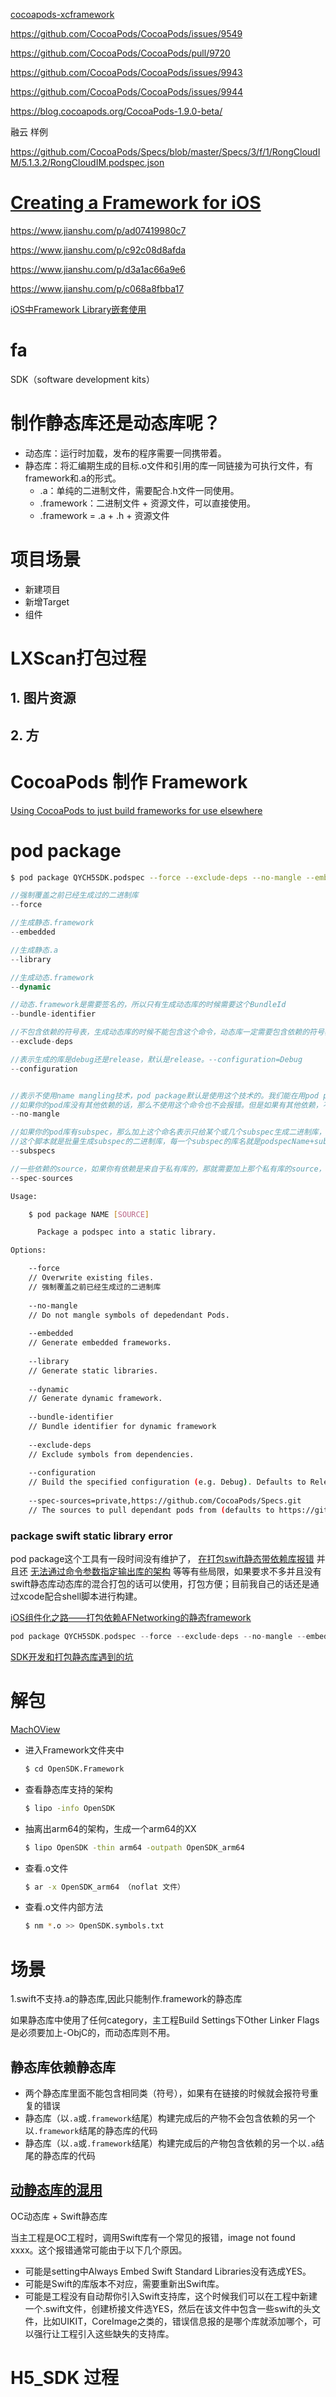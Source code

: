 [cocoapods-xcframework](https://github.com/TyrantDante/cocoapods-xcframework)





https://github.com/CocoaPods/CocoaPods/issues/9549

https://github.com/CocoaPods/CocoaPods/pull/9720

https://github.com/CocoaPods/CocoaPods/issues/9943

https://github.com/CocoaPods/CocoaPods/issues/9944





https://blog.cocoapods.org/CocoaPods-1.9.0-beta/





融云 样例

https://github.com/CocoaPods/Specs/blob/master/Specs/3/f/1/RongCloudIM/5.1.3.2/RongCloudIM.podspec.json





# [Creating a Framework for iOS](https://www.raywenderlich.com/17753301-creating-a-framework-for-ios)





https://www.jianshu.com/p/ad07419980c7

https://www.jianshu.com/p/c92c08d8afda

https://www.jianshu.com/p/d3a1ac66a9e6

https://www.jianshu.com/p/c068a8fbba17









[iOS中Framework Library嵌套使用](https://www.jianshu.com/p/874e178cdc9d)

# fa 



SDK（software development kits）







# 制作静态库还是动态库呢？

* 动态库：运行时加载，发布的程序需要一同携带着。
* 静态库：将汇编期生成的目标.o文件和引用的库一同链接为可执行文件，有framework和.a的形式。
    * .a：单纯的二进制文件，需要配合.h文件一同使用。
    * .framework：二进制文件 + 资源文件，可以直接使用。
    * .framework = .a + .h + 资源文件



# 项目场景

* 新建项目
* 新增Target
* 组件





# LXScan打包过程



## 1. 图片资源



## 2. 方









# CocoaPods 制作 Framework

[Using CocoaPods to just build frameworks for use elsewhere](https://blog.kulman.sk/using-pods-to-just-build-frameworks/)







# pod package

```bash
$ pod package QYCH5SDK.podspec --force --exclude-deps --no-mangle --embedded --spec-sources='http://git.qpaas.com/PaasPods/PaasSpecs.git, https://github.com/CocoaPods/Specs.git' --configuration=Debug
```





```swift
//强制覆盖之前已经生成过的二进制库 
--force

//生成静态.framework 
--embedded

//生成静态.a 
--library

//生成动态.framework 
--dynamic

//动态.framework是需要签名的，所以只有生成动态库的时候需要这个BundleId 
--bundle-identifier

//不包含依赖的符号表，生成动态库的时候不能包含这个命令，动态库一定需要包含依赖的符号表。 
--exclude-deps

//表示生成的库是debug还是release，默认是release。--configuration=Debug 
--configuration


//表示不使用name mangling技术，pod package默认是使用这个技术的。我们能在用pod package生成二进制库的时候会看到终端有输出Mangling symbols和Building mangled framework。表示使用了这个技术。
//如果你的pod库没有其他依赖的话，那么不使用这个命令也不会报错。但是如果有其他依赖，不使用--no-mangle这个命令的话，那么你在工程里使用生成的二进制库的时候就会报错：Undefined symbols for architecture x86_64。
--no-mangle

//如果你的pod库有subspec，那么加上这个命名表示只给某个或几个subspec生成二进制库，--subspecs=subspec1,subspec2。生成的库的名字就是你podspec的名字，如果你想生成的库的名字跟subspec的名字一样，那么就需要修改podspec的名字。 
//这个脚本就是批量生成subspec的二进制库，每一个subspec的库名就是podspecName+subspecName。
--subspecs

//一些依赖的source，如果你有依赖是来自于私有库的，那就需要加上那个私有库的source，默认是cocoapods的Specs仓库。--spec-sources=private,https://github.com/CocoaPods/Specs.git。
--spec-sources
```





```bash
Usage:

    $ pod package NAME [SOURCE]

      Package a podspec into a static library.

Options:

    --force                                                         
    // Overwrite existing files.
    // 强制覆盖之前已经生成过的二进制库 
	
    --no-mangle                                                     
    // Do not mangle symbols of depedendant Pods.
    
    --embedded                                                      
    // Generate embedded frameworks.
    
    --library                                                       
    // Generate static libraries.
    
    --dynamic                                                       
    // Generate dynamic framework.
    
    --bundle-identifier                                             
    // Bundle identifier for dynamic framework
    
    --exclude-deps                                                  
    // Exclude symbols from dependencies.
    
    --configuration                                                 
    // Build the specified configuration (e.g. Debug). Defaults to Release Only include the given subspecs
    
    --spec-sources=private,https://github.com/CocoaPods/Specs.git   
    // The sources to pull dependant pods from (defaults to https://github.com/CocoaPods/Specs.git)
```





### package swift static library error

pod package这个工具有一段时间没有维护了， [在打包swift静态带依赖库报错](https://link.segmentfault.com/?url=https%3A%2F%2Fgithub.com%2FCocoaPods%2Fcocoapods-packager%2Fissues%2F255) 并且还 [无法通过命令参数指定输出库的架构](https://link.segmentfault.com/?url=https%3A%2F%2Fgithub.com%2FCocoaPods%2Fcocoapods-packager%2Fissues%2F212) 等等有些局限，如果要求不多并且没有swift静态库动态库的混合打包的话可以使用，打包方便；目前我自己的话还是通过xcode配合shell脚本进行构建。



[iOS组件化之路——打包依赖AFNetworking的静态framework](https://www.yfmingo.cn/2019/12/31/dependency-pod-lib-framework/)



```swift
pod package QYCH5SDK.podspec --force --exclude-deps --no-mangle --embedded --spec-sources='http://git.qpaas.com/PaasPods/PaasSpecs.git, https://github.com/CocoaPods/Specs.git' --configuration=Debug
```



[SDK开发和打包静态库遇到的坑](https://xdev.in/posts/sdk-development/)





# 解包

[MachOView](https://github.com/gdbinit/MachOView)

* 进入Framework文件夹中

    ```bash
    $ cd OpenSDK.Framework
    ```

* 查看静态库支持的架构

    ```bash
    $ lipo -info OpenSDK
    ```

* 抽离出arm64的架构，生成一个arm64的XX

    ```bash
    $ lipo OpenSDK -thin arm64 -outpath OpenSDK_arm64
    ```

* 查看.o文件

    ```bash
    $ ar -x OpenSDK_arm64 （noflat 文件）
    ```

* 查看.o文件内部方法

    ```bash
    $ nm *.o >> OpenSDK.symbols.txt
    ```

    



# 场景



1.swift不支持.a的静态库,因此只能制作.framework的静态库

如果静态库中使用了任何category，主工程Build Settings下Other Linker Flags是必须要加上-ObjC的，而动态库则不用。

## 静态库依赖静态库

* 两个静态库里面不能包含相同类（符号），如果有在链接的时候就会报符号重复的错误
* 静态库（以`.a`或`.framework`结尾）构建完成后的产物不会包含依赖的另一个以`.framework`结尾的静态库的代码
* 静态库（以`.a`或`.framework`结尾）构建完成后的产物包含依赖的另一个以`.a`结尾的静态库的代码



## [动静态库的混用](https://www.hanleylee.com/various-libraries-in-ios.html#%E5%8A%A8%E9%9D%99%E6%80%81%E5%BA%93%E7%9A%84%E6%B7%B7%E7%94%A8)



OC动态库 + Swift静态库





当主工程是OC工程时，调用Swift库有一个常见的报错，image not found xxxx。这个报错通常可能由于以下几个原因。

- 可能是setting中Always Embed Swift Standard Libraries没有选成YES。
- 可能是Swift的库版本不对应，需要重新出Swift库。
- 可能是工程没有自动帮你引入Swift支持库，这个时候我们可以在工程中新建一个.swift文件，创建桥接文件选YES，然后在该文件中包含一些swift的头文件，比如UIKIT，CoreImage之类的，错误信息报的是哪个库就添加哪个，可以强行让工程引入这些缺失的支持库。







# H5_SDK 过程

















